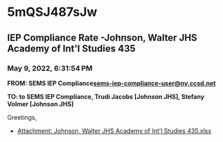 # 5mQSJ487sJw
## IEP Compliance Rate -Johnson, Walter JHS Academy of Int'l Studies 435
### May 9, 2022, 6:31:54 PM
**FROM: SEMS IEP Compliance<sems-iep-compliance-user@nv.ccsd.net>**

**TO: to SEMS IEP Compliance, Trudi Jacobs [Johnson JHS], Stefany Volmer [Johnson JHS]**


Greetings,  





* [Attachment: Johnson, Walter JHS Academy of Int'l Studies 435.xlsx](5mQSJ487sJw-attachment-1.xlsx)
